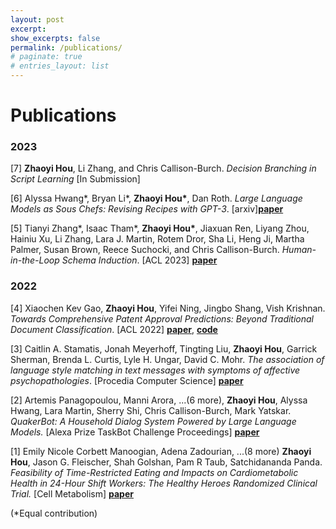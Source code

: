 ```yaml
---
layout: post
excerpt: 
show_excerpts: false
permalink: /publications/
# paginate: true
# entries_layout: list
---
```

# Publications

### 2023
[7] **Zhaoyi Hou**, Li Zhang, and Chris Callison-Burch. *Decision Branching in Script Learning* [In Submission]

[6] Alyssa Hwang\*, Bryan Li\*, **Zhaoyi Hou\***, Dan Roth. *Large Language Models as Sous Chefs: Revising Recipes with GPT-3*. [arxiv][**paper**](https://arxiv.org/abs/2306.13986)

[5] Tianyi Zhang\*, Isaac Tham\*, **Zhaoyi Hou\***, Jiaxuan Ren, Liyang Zhou, Hainiu Xu, Li Zhang, Lara J. Martin, Rotem Dror, Sha Li, Heng Ji, Martha Palmer, Susan Brown, Reece Suchocki, and Chris Callison-Burch. *Human-in-the-Loop Schema Induction*. [ACL 2023] [**paper**](https://arxiv.org/abs/2302.13048)

### 2022
[4] Xiaochen Kev Gao, **Zhaoyi Hou**, Yifei Ning, Jingbo Shang, Vish Krishnan. *Towards Comprehensive Patent Approval Predictions: Beyond Traditional Document Classification*. [ACL 2022] [**paper**](https://aclanthology.org/2022.acl-long.28/), [**code**](https://github.com/acl-2022-towards-comprehensive/acl-2022-camera-ready)

[3] Caitlin A. Stamatis, Jonah Meyerhoff, Tingting Liu, **Zhaoyi Hou**, Garrick Sherman, Brenda L. Curtis, Lyle H. Ungar, David C. Mohr. *The association of language style matching in text messages with symptoms of affective psychopathologies*. [Procedia Computer Science] [**paper**](https://www.sciencedirect.com/science/article/pii/S187705092200967X#!)

[2] Artemis Panagopoulou, Manni Arora, ...(6 more), **Zhaoyi Hou**, Alyssa Hwang, Lara Martin, Sherry Shi, Chris Callison-Burch, Mark Yatskar. *QuakerBot: A Household Dialog System Powered by Large Language Models.* [Alexa Prize TaskBot Challenge Proceedings] [**paper**](https://www.amazon.science/alexa-prize/proceedings/quakerbot-a-household-dialog-system-powered-by-large-language-models)

[1] Emily Nicole Corbett Manoogian, Adena Zadourian, ...(8 more) **Zhaoyi Hou**, Jason G. Fleischer, Shah Golshan, Pam R Taub, Satchidananda Panda. *Feasibility of Time-Restricted Eating and Impacts on Cardiometabolic Health in 24-Hour Shift Workers: The Healthy Heroes Randomized Clinical Trial.* [Cell Metabolism] [**paper**](https://www.sciencedirect.com/science/article/pii/S1550413122003618)


(\*Equal contribution)
